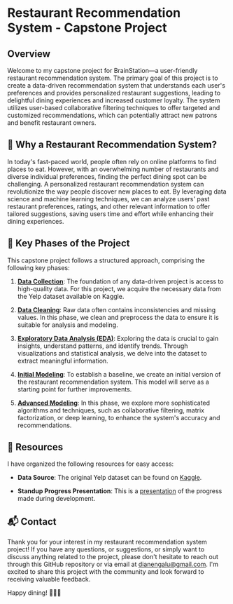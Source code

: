 # Restaurant Recommendation System - Capstone Project

## Overview
Welcome to my capstone project for BrainStation—a user-friendly restaurant recommendation system. The primary goal of this project is to create a data-driven recommendation system that understands each user's preferences and provides personalized restaurant suggestions, leading to delightful dining experiences and increased customer loyalty. The system utilizes user-based collaborative filtering techniques to offer targeted and customized recommendations, which can potentially attract new patrons and benefit restaurant owners.

## 💭 Why a Restaurant Recommendation System?
In today's fast-paced world, people often rely on online platforms to find places to eat. However, with an overwhelming number of restaurants and diverse individual preferences, finding the perfect dining spot can be challenging. A personalized restaurant recommendation system can revolutionize the way people discover new places to eat. By leveraging data science and machine learning techniques, we can analyze users' past restaurant preferences, ratings, and other relevant information to offer tailored suggestions, saving users time and effort while enhancing their dining experiences.

## 🚀 Key Phases of the Project
This capstone project follows a structured approach, comprising the following key phases:

1. **[Data Collection](https://www.kaggle.com/yelp-dataset/yelp-dataset)**: The foundation of any data-driven project is access to high-quality data. For this project, we acquire the necessary data from the Yelp dataset available on Kaggle.

2. **[Data Cleaning](https://github.com/ebeui/Brainstation_Capstone/blob/41acee22d03e72edb6538fe47cc1cf9f70f58d70/notebooks/1_data_preprocessing.ipynb)**: Raw data often contains inconsistencies and missing values. In this phase, we clean and preprocess the data to ensure it is suitable for analysis and modeling.

3. **[Exploratory Data Analysis (EDA)](https://github.com/ebeui/Brainstation_Capstone/blob/41acee22d03e72edb6538fe47cc1cf9f70f58d70/notebooks/2_EDA_and_visualizations.ipynb)**: Exploring the data is crucial to gain insights, understand patterns, and identify trends. Through visualizations and statistical analysis, we delve into the dataset to extract meaningful information.

4. **[Initial Modeling](https://github.com/ebeui/Brainstation_Capstone/blob/41acee22d03e72edb6538fe47cc1cf9f70f58d70/notebooks/3_modeling.ipynb)**: To establish a baseline, we create an initial version of the restaurant recommendation system. This model will serve as a starting point for further improvements.

5. **[Advanced Modeling](https://github.com/ebeui/Brainstation_Capstone/blob/41acee22d03e72edb6538fe47cc1cf9f70f58d70/notebooks/4_model_evaluation.ipynb)**: In this phase, we explore more sophisticated algorithms and techniques, such as collaborative filtering, matrix factorization, or deep learning, to enhance the system's accuracy and recommendations.

## 📑 Resources
I have organized the following resources for easy access:

- **Data Source**: The original Yelp dataset can be found on [Kaggle](https://www.kaggle.com/yelp-dataset/yelp-dataset).

- **Standup Progress Presentation**: This is a [presentation](https://github.com/ebeui/Brainstation_Capstone/blob/51ab6321b259b60c1d700d8a83ef8d650ab376ca/DianeLu_Deliverable3_ProgressStandup.pdf) of the progress made during development.

## 📬 Contact
Thank you for your interest in my restaurant recommendation system project! If you have any questions, or suggestions, or simply want to discuss anything related to the project, please don't hesitate to reach out through this GitHub repository or via email at [dianengalu@gmail.com](mailto:dianengalu@gmail.com). I'm excited to share this project with the community and look forward to receiving valuable feedback.

Happy dining! 🍔🍕🍣
